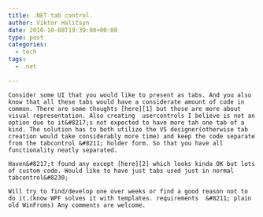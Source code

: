 ```yaml
---
title: .NET tab control.
author: Viktor Halitsyn
date: 2010-10-08T19:39:00+00:00
type: post
categories:
  - tech
tags:
  - .net

---
```

    Consider some UI that you would like to present as tabs. And you also know that all these tabs would have a considerate amount of code in common. There are some thoughts [here][1] but those are more about visual representation. Also creating  usercontrols I believe is not an option due to it&#8217;s not expected to have more tah one tab of a kind. The solution has to both utilize the VS designer(otherwise tab creation would take considerably more time) and keep the code separate from the tabcontrol &#8211; holder form. So that you have all functionality neatly separated. 
  
    Haven&#8217;t found any except [here][2] which looks kinda OK but lots of custom code. Would like to have just tabs used just in normal tabcontrol&#8230;
  
    Will try to find/develop one over weeks or find a good reason not to do it.(know WPF solves it with templates. requirements  &#8211; plain old WinFroms) Any comments are welcome. 
  
 

 [1]: http://stackoverflow.com/questions/210597/suggestions-for-a-c-custom-tabcontrol
 [2]: http://dotnetrix.co.uk/tabcontrol.htm